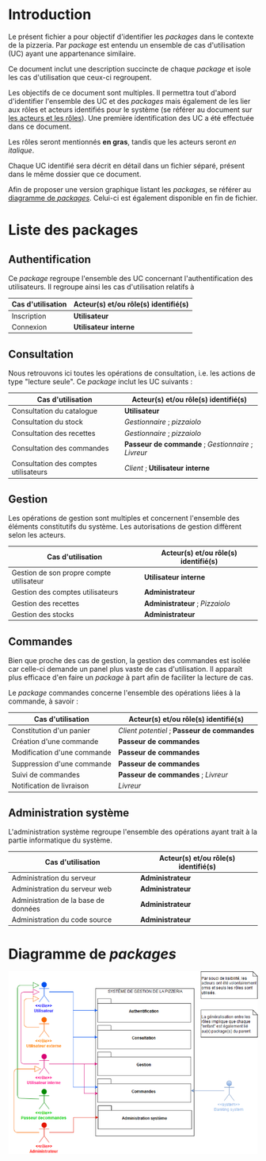 # Introduction

Le présent fichier a pour objectif d'identifier les *packages* dans le contexte de la pizzeria. Par *package* est entendu un ensemble de cas d'utilisation (UC) ayant une appartenance similaire.

Ce document inclut une description succincte de chaque *package* et isole les cas d'utilisation que ceux-ci regroupent.

Les objectifs de ce document sont multiples. Il permettra tout d'abord d'identifier l'ensemble des UC et des *packages* mais également de les lier aux rôles et acteurs identifiés pour le système (se référer au document sur [les acteurs et les rôles](../acteurs/acteurs-rôles.md)). Une première identification des UC a été effectuée dans ce document.

Les rôles seront mentionnés **en gras**, tandis que les acteurs seront *en italique*.

Chaque UC identifié sera décrit en détail dans un fichier séparé, présent dans le même dossier que ce document.

Afin de proposer une version graphique listant les *packages*, se référer au [diagramme de *packages*](../diagrammes/diag-packages.png). Celui-ci est également disponible en fin de fichier.

# Liste des packages

## Authentification

Ce *package* regroupe l'ensemble des UC concernant l'authentification des utilisateurs. Il regroupe ainsi les cas d'utilisation relatifs à

| Cas d'utilisation | Acteur(s) et/ou rôle(s) identifié(s) |
|-------------------|--------------------------------------|
| Inscription       | **Utilisateur**                      |
| Connexion         | **Utilisateur interne**              |

## Consultation

Nous retrouvons ici toutes les opérations de consultation, i.e. les actions de type "lecture seule". Ce *package* inclut les UC suivants :

| Cas d'utilisation                     | Acteur(s) et/ou rôle(s) identifié(s)                 |
|---------------------------------------|------------------------------------------------------|
| Consultation du catalogue             | **Utilisateur**                                      |
| Consultation du stock                 | *Gestionnaire* ; *pizzaiolo*                         |
| Consultation des recettes             | *Gestionnaire* ; *pizzaiolo*                         |
| Consultation des commandes            | **Passeur de commande** ; *Gestionnaire* ; *Livreur* |
| Consultation des comptes utilisateurs | *Client* ; **Utilisateur interne**                   |

## Gestion

Les opérations de gestion sont multiples et concernent l'ensemble des éléments constitutifs du système. Les autorisations de gestion diffèrent selon les acteurs.

| Cas d'utilisation                        | Acteur(s) et/ou rôle(s) identifié(s) |
|------------------------------------------|--------------------------------------|
| Gestion de son propre compte utilisateur | **Utilisateur interne**              |
| Gestion des comptes utilisateurs         | **Administrateur**                   |
| Gestion des recettes                     | **Administrateur** ; *Pizzaiolo*     |
| Gestion des stocks                       | **Administrateur**                   |

## Commandes

Bien que proche des cas de gestion, la gestion des commandes est isolée car celle-ci demande un panel plus vaste de cas d'utilisation. Il apparaît plus efficace d'en faire un *package* à part afin de faciliter la lecture de cas.

Le *package* commandes concerne l'ensemble des opérations liées à la commande, à savoir :

| Cas d'utilisation           | Acteur(s) et/ou rôle(s) identifié(s)          |
|-----------------------------|-----------------------------------------------|
| Constitution d'un panier    | *Client potentiel* ; **Passeur de commandes** |
| Création d'une commande     | **Passeur de commandes**                      |
| Modification d'une commande | **Passeur de commandes**                      |
| Suppression d'une commande  | **Passeur de commandes**                      |
| Suivi de commandes          | **Passeur de commandes** ; *Livreur*          |
| Notification de livraison   | *Livreur*

## Administration système

L'administration système regroupe l'ensemble des opérations ayant trait à la partie informatique du système.

| Cas d'utilisation                    | Acteur(s) et/ou rôle(s) identifié(s) |
|--------------------------------------|--------------------------------------|
| Administration du serveur            | **Administrateur**                   |
| Administration du serveur web        | **Administrateur**                   |
| Administration de la base de données | **Administrateur**                   |
| Administration du code source        | **Administrateur**                   |


# Diagramme de *packages*

![diagramme de *packages*](../diagrammes/diag-packages.png)
